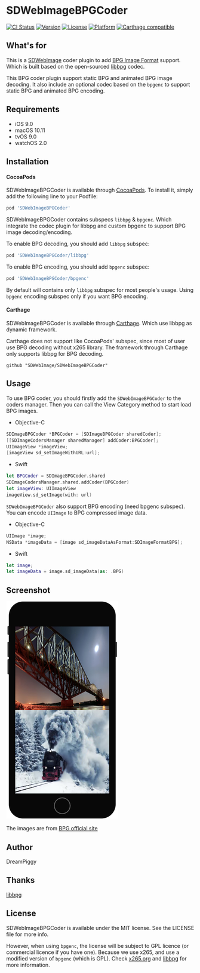 # SDWebImageBPGCoder

[![CI Status](http://img.shields.io/travis/SDWebImage/SDWebImageBPGCoder.svg?style=flat)](https://travis-ci.org/SDWebImage/SDWebImageBPGCoder)
[![Version](https://img.shields.io/cocoapods/v/SDWebImageBPGCoder.svg?style=flat)](http://cocoapods.org/pods/SDWebImageBPGCoder)
[![License](https://img.shields.io/cocoapods/l/SDWebImageBPGCoder.svg?style=flat)](http://cocoapods.org/pods/SDWebImageBPGCoder)
[![Platform](https://img.shields.io/cocoapods/p/SDWebImageBPGCoder.svg?style=flat)](http://cocoapods.org/pods/SDWebImageBPGCoder)
[![Carthage compatible](https://img.shields.io/badge/Carthage-compatible-4BC51D.svg?style=flat)](https://github.com/SDWebImage/SDWebImageBPGCoder)

## What's for

This is a [SDWebImage](https://github.com/SDWebImage/SDWebImage) coder plugin to add [BPG Image Format](https://bellard.org/bpg/) support. Which is built based on the open-sourced [libbpg](https://github.com/mirrorer/libbpg) codec.

This BPG coder plugin support static BPG and animated BPG image decoding. It also include an optional codec based on the `bpgenc` to support static BPG and animated BPG encoding.

## Requirements

+ iOS 9.0
+ macOS 10.11
+ tvOS 9.0
+ watchOS 2.0

## Installation

#### CocoaPods

SDWebImageBPGCoder is available through [CocoaPods](http://cocoapods.org). To install
it, simply add the following line to your Podfile:

```ruby
pod 'SDWebImageBPGCoder'
```

SDWebImageBPGCoder contains subspecs `libbpg` & `bpgenc`. Which integrate the codec plugin for libbpg and custom bpgenc to support BPG image decoding/encoding.

To enable BPG decoding, you should add `libbpg` subspec:

```ruby
pod 'SDWebImageBPGCoder/libbpg'
```

To enable BPG encoding, you should add `bpgenc` subspec:

```ruby
pod 'SDWebImageBPGCoder/bpgenc'
```

By default will contains only `libbpg` subspec for most people's usage. Using `bpgenc` encoding subspec only if you want BPG encoding.

#### Carthage

SDWebImageBPGCoder is available through [Carthage](https://github.com/Carthage/Carthage). Which use libbpg as dynamic framework.

Carthage does not support like CocoaPods' subspec, since most of user use BPG decoding without x265 library. The framework through Carthage only supports libbpg for BPG decoding.

```
github "SDWebImage/SDWebImageBPGCoder"
```

## Usage

To use BPG coder, you should firstly add the `SDWebImageBPGCoder` to the coders manager. Then you can call the View Category method to start load BPG images.

+ Objective-C

```objective-c
SDImageBPGCoder *BPGCoder = [SDImageBPGCoder sharedCoder];
[[SDImageCodersManager sharedManager] addCoder:BPGCoder];
UIImageView *imageView;
[imageView sd_setImageWithURL:url];
```

+ Swift

```swift
let BPGCoder = SDImageBPGCoder.shared
SDImageCodersManager.shared.addCoder(BPGCoder)
let imageView: UIImageView
imageView.sd_setImage(with: url)
```

`SDWebImageBPGCoder` also support BPG encoding (need bpgenc subspec). You can encode `UIImage` to BPG compressed image data.

+ Objective-C

```objectivec
UIImage *image;
NSData *imageData = [image sd_imageDataAsFormat:SDImageFormatBPG];
```

+ Swift

```swift
let image;
let imageData = image.sd_imageData(as: .BPG)
```

## Screenshot

<img src="https://raw.githubusercontent.com/SDWebImage/SDWebImageBPGCoder/master/Example/Screenshot/BPGDemo.png" width="300" />

The images are from [BPG official site](https://bellard.org/bpg/)

## Author

DreamPiggy

## Thanks

[libbpg](https://github.com/mirrorer/libbpg)

## License

SDWebImageBPGCoder is available under the MIT license. See the LICENSE file for more info.

However, when using `bpgenc`, the license will be subject to GPL licence (or commercial licence if you have one). Because we use x265, and use a modified version of `bpgenc` (which is GPL). Check [x265.org](http://x265.org/) and [libbpg](https://github.com/mirrorer/libbpg) for more information.


